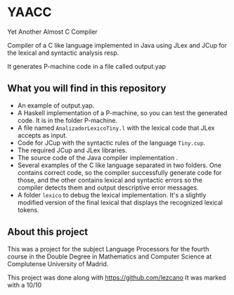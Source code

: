 # YAACC
Yet Another Almost C Compiler

Compiler of a C like language implemented in Java using JLex and JCup for the lexical and syntactic analysis resp. 

It generates P-machine code in a file called output.yap

## What you will find in this repository

- An example of output.yap.
- A Haskell implementation of a P-machine, so you can test the generated code. It is in the folder P-machine.
- A file named `AnalizadorLexicoTiny.l` with the lexical code that JLex accepts as input.
- Code for JCup with the syntactic rules of the language `Tiny.cup`.
- The required JCup and JLex libraries.
- The source code of the Java compiler implementation .
- Several examples of the C like language separated in two folders. One contains correct code, so the compiler successfully generate code for those, and the other contains lexical and syntactic errors so the compiler detects them and output descriptive error messages.
- A folder `lexico` to debug the lexical implementation. It's a slightly modified version of the final lexical that displays the recognized lexical tokens.

## About this project

This was a project for the subject Language Processors for the fourth course in the Double Degree in Mathematics and Computer Science at Complutense University of Madrid.

This project was done along with https://github.com/lezcano
It was marked with a 10/10
